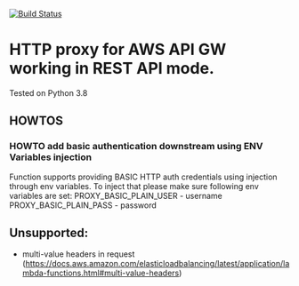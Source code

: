[![Build Status](https://travis-ci.org/jszczepankiewicz/HttpProxyLambda.svg?branch=master)](https://travis-ci.org/jszczepankiewicz/HttpProxyLambda)

# HTTP proxy for AWS API GW working in REST API mode.

Tested on Python 3.8

## HOWTOS
### HOWTO add basic authentication downstream using ENV Variables injection
Function supports providing BASIC HTTP auth credentials using injection through env variables. To inject that please make sure 
following env variables are set:
PROXY_BASIC_PLAIN_USER - username
PROXY_BASIC_PLAIN_PASS - password

## Unsupported:
- multi-value headers in request (https://docs.aws.amazon.com/elasticloadbalancing/latest/application/lambda-functions.html#multi-value-headers)

